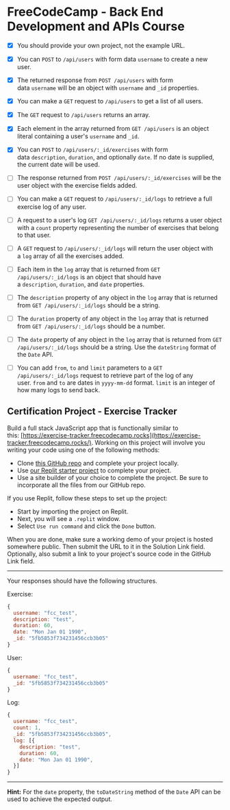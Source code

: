 # FreeCodeCamp - Back End Development and APIs Course

- [x] You should provide your own project, not the example URL.

- [x] You can `POST` to `/api/users` with form data `username` to create a new user.

- [x] The returned response from `POST /api/users` with form data `username` will be an object with `username` and `_id` properties.

- [x] You can make a `GET` request to `/api/users` to get a list of all users.

- [x] The `GET` request to `/api/users` returns an array.

- [x] Each element in the array returned from `GET /api/users` is an object literal containing a user's `username` and `_id`.

- [x] You can `POST` to `/api/users/:_id/exercises` with form data `description`, `duration`, and optionally `date`. If no date is supplied, the current date will be used.

- [ ] The response returned from `POST /api/users/:_id/exercises` will be the user object with the exercise fields added.

- [ ] You can make a `GET` request to `/api/users/:_id/logs` to retrieve a full exercise log of any user.

- [ ] A request to a user's log `GET /api/users/:_id/logs` returns a user object with a `count` property representing the number of exercises that belong to that user.

- [ ] A `GET` request to `/api/users/:_id/logs` will return the user object with a `log` array of all the exercises added.

- [ ] Each item in the `log` array that is returned from `GET /api/users/:_id/logs` is an object that should have a `description`, `duration`, and `date` properties.

- [ ] The `description` property of any object in the `log` array that is returned from `GET /api/users/:_id/logs` should be a string.

- [ ] The `duration` property of any object in the `log` array that is returned from `GET /api/users/:_id/logs` should be a number.

- [ ] The `date` property of any object in the `log` array that is returned from `GET /api/users/:_id/logs` should be a string. Use the `dateString` format of the `Date` API.

- [ ] You can add `from`, `to` and `limit` parameters to a `GET /api/users/:_id/logs` request to retrieve part of the log of any user. `from` and `to` are dates in `yyyy-mm-dd` format. `limit` is an integer of how many logs to send back.

## Certification Project - Exercise Tracker

Build a full stack JavaScript app that is functionally similar to this: [https://exercise-tracker.freecodecamp.rocks](https://exercise-tracker.freecodecamp.rocks/). Working on this project will involve you writing your code using one of the following methods:

- Clone [this GitHub repo](https://github.com/freeCodeCamp/boilerplate-project-exercisetracker/) and complete your project locally.
- Use [our Replit starter project](https://replit.com/github/freeCodeCamp/boilerplate-project-exercisetracker) to complete your project.
- Use a site builder of your choice to complete the project. Be sure to incorporate all the files from our GitHub repo.

If you use Replit, follow these steps to set up the project:

- Start by importing the project on Replit.
- Next, you will see a `.replit` window.
- Select `Use run command` and click the `Done` button.

When you are done, make sure a working demo of your project is hosted somewhere public. Then submit the URL to it in the Solution Link field. Optionally, also submit a link to your project's source code in the GitHub Link field.

---

Your responses should have the following structures.

Exercise:

```js
{
  username: "fcc_test",
  description: "test",
  duration: 60,
  date: "Mon Jan 01 1990",
  _id: "5fb5853f734231456ccb3b05"
}
```

User:

```js
{
  username: "fcc_test",
  _id: "5fb5853f734231456ccb3b05"
}
```

Log:

```js
{
  username: "fcc_test",
  count: 1,
  _id: "5fb5853f734231456ccb3b05",
  log: [{
    description: "test",
    duration: 60,
    date: "Mon Jan 01 1990",
  }]
}
```

---

**Hint:** For the `date` property, the `toDateString` method of the `Date` API can be used to achieve the expected output.

